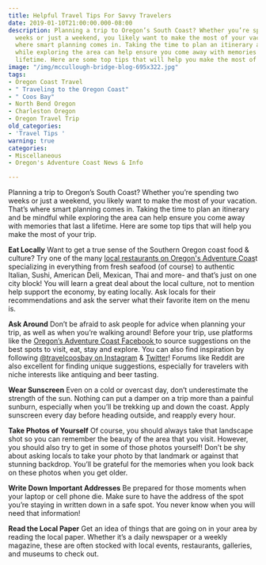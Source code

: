```yaml
---
title: Helpful Travel Tips For Savvy Travelers
date: 2019-01-10T21:00:00.000-08:00
description: Planning a trip to Oregon’s South Coast? Whether you’re spending two
  weeks or just a weekend, you likely want to make the most of your vacation. That’s
  where smart planning comes in. Taking the time to plan an itinerary and be mindful
  while exploring the area can help ensure you come away with memories that last a
  lifetime. Here are some top tips that will help you make the most of your trip.
image: "/img/mccullough-bridge-blog-695x322.jpg"
tags:
- Oregon Coast Travel
- " Traveling to the Oregon Coast"
- " Coos Bay"
- North Bend Oregon
- Charleston Oregon
- Oregon Travel Trip
old_categories:
- 'Travel Tips '
warning: true
categories:
- Miscellaneous
- Oregon's Adventure Coast News & Info

---
```

Planning a trip to Oregon’s South Coast? Whether you’re spending two weeks or just a weekend, you likely want to make the most of your vacation. That’s where smart planning comes in. Taking the time to plan an itinerary and be mindful while exploring the area can help ensure you come away with memories that last a lifetime. Here are some top tips that will help you make the most of your trip.

**Eat Locally** Want to get a true sense of the Southern Oregon coast food & culture? Try one of the many [local restaurants on Oregon's Adventure Coas](https://oregonsadventurecoast.com/dining/)t specializing in everything from fresh seafood (of course) to authentic Italian, Sushi, American Deli, Mexican, Thai and more- and that’s just on one city block! You will learn a great deal about the local culture, not to mention help support the economy, by eating locally. Ask locals for their recommendations and ask the server what their favorite item on the menu is.

**Ask Around**
Don’t be afraid to ask people for advice when planning your trip, as well as when you’re walking around! Before your trip, use platforms like the [Oregon’s Adventure Coast Facebook  ](https://www.facebook.com/OregonsAdventureCoast/)to source suggestions on the best spots to visit, eat, stay and explore. You can also find inspiration by following [@travelcoosbay on Instagram](https://www.instagram.com/travelcoosbay/) & [Twitter](https://twitter.com/travelcoosbay?lang=en)!  Forums like Reddit are also excellent for finding unique suggestions, especially for travelers with niche interests like antiquing and beer tasting.

**Wear Sunscreen**
Even on a cold or overcast day, don’t underestimate the strength of the sun. Nothing can put a damper on a trip more than a painful sunburn, especially when you’ll be trekking up and down the coast. Apply sunscreen every day before heading outside, and reapply every hour.

**Take Photos of Yourself**
Of course, you should always take that landscape shot so you can remember the beauty of the area that you visit. However, you should also try to get in some of those photos yourself! Don’t be shy about asking locals to take your photo by that landmark or against that stunning backdrop. You’ll be grateful for the memories when you look back on these photos when you get older.

**Write Down Important Addresses**
Be prepared for those moments when your laptop or cell phone die. Make sure to have the address of the spot you’re staying in written down in a safe spot. You never know when you will need that information!

**Read the Local Paper**
Get an idea of things that are going on in your area by reading the local paper. Whether it’s a daily newspaper or a weekly magazine, these are often stocked with local events, restaurants, galleries, and museums to check out.